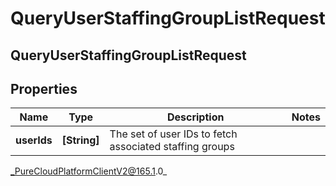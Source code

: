 # QueryUserStaffingGroupListRequest

## QueryUserStaffingGroupListRequest

## Properties

|Name | Type | Description | Notes|
|------------ | ------------- | ------------- | -------------|
| **userIds** | **[String]** | The set of user IDs to fetch associated staffing groups | |



_PureCloudPlatformClientV2@165.1.0_
